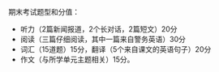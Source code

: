 期末考试题型和分值：
- 听力（2篇新闻报道，2个长对话，2篇短文）20分
- 阅读（三篇仔细阅读，其中一篇来自警务英语）30分
- 词汇（15道题）15分，翻译（5个来自课文的英语句子）20分
- 作文（与所学单元主题相关）15分。
